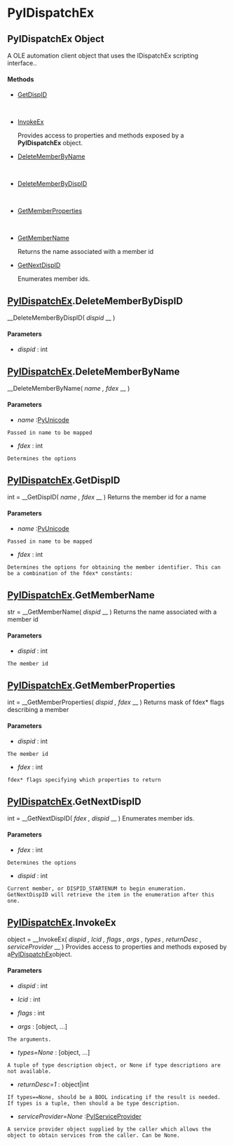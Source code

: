 # PyIDispatchEx

## PyIDispatchEx Object

A OLE automation client object that uses the IDispatchEx scripting interface..

#### Methods


  - [GetDispID](PyIDispatchEx.md#pyidispatchexgetdispid)

    &nbsp;

  - [InvokeEx](PyIDispatchEx.md#pyidispatchexinvokeex)

    Provides access to properties and methods exposed by a __PyIDispatchEx__ object.&nbsp;

  - [DeleteMemberByName](PyIDispatchEx.md#pyidispatchexdeletememberbyname)

    &nbsp;

  - [DeleteMemberByDispID](PyIDispatchEx.md#pyidispatchexdeletememberbydispid)

    &nbsp;

  - [GetMemberProperties](PyIDispatchEx.md#pyidispatchexgetmemberproperties)

    &nbsp;

  - [GetMemberName](PyIDispatchEx.md#pyidispatchexgetmembername)

    Returns the name associated with a member id&nbsp;

  - [GetNextDispID](PyIDispatchEx.md#pyidispatchexgetnextdispid)

    Enumerates member ids.&nbsp;


## [PyIDispatchEx](#pyidispatchex).DeleteMemberByDispID

 __DeleteMemberByDispID( *dispid* __ )


#### Parameters


  -  *dispid* : int

    

## [PyIDispatchEx](#pyidispatchex).DeleteMemberByName

 __DeleteMemberByName( *name*  *, fdex* __ )


#### Parameters


  -  *name* :[PyUnicode](#pyunicode)

    Passed in name to be mapped

  -  *fdex* : int

    Determines the options

## [PyIDispatchEx](#pyidispatchex).GetDispID

int = __GetDispID( *name*  *, fdex* __ )
Returns the member id for a name

#### Parameters


  -  *name* :[PyUnicode](#pyunicode)

    Passed in name to be mapped

  -  *fdex* : int

    Determines the options for obtaining the member identifier. This can be a combination of the fdex* constants:

## [PyIDispatchEx](#pyidispatchex).GetMemberName

str = __GetMemberName( *dispid* __ )
Returns the name associated with a member id

#### Parameters


  -  *dispid* : int

    The member id

## [PyIDispatchEx](#pyidispatchex).GetMemberProperties

int = __GetMemberProperties( *dispid*  *, fdex* __ )
Returns mask of fdex* flags describing a member

#### Parameters


  -  *dispid* : int

    The member id

  -  *fdex* : int

    fdex* flags specifying which properties to return

## [PyIDispatchEx](#pyidispatchex).GetNextDispID

int = __GetNextDispID( *fdex*  *, dispid* __ )
Enumerates member ids.

#### Parameters


  -  *fdex* : int

    Determines the options

  -  *dispid* : int

    Current member, or DISPID_STARTENUM to begin enumeration. GetNextDispID will retrieve the item in the enumeration after this one.

## [PyIDispatchEx](#pyidispatchex).InvokeEx

object = __InvokeEx( *dispid*  *, lcid*  *, flags*  *, args*  *, types*  *, returnDesc*  *, serviceProvider* __ )
Provides access to properties and methods exposed by a[PyIDispatchEx](#pyidispatchex)object.

#### Parameters


  -  *dispid* : int

    

  -  *lcid* : int

    

  -  *flags* : int

    

  -  *args* : [object, ...]

    The arguments.

  -  *types=None* : [object, ...]

    A tuple of type description object, or None if type descriptions are not available.

  -  *returnDesc=1* : object|int

    If types==None, should be a BOOL indicating if the result is needed.  If types is a tuple, then should a be type description.

  -  *serviceProvider=None* :[PyIServiceProvider](#pyiserviceprovider)

    A service provider object supplied by the caller which allows the object to obtain services from the caller. Can be None.